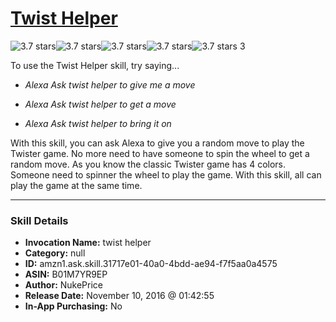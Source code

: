 # [Twist Helper](http://alexa.amazon.com/#skills/amzn1.ask.skill.31717e01-40a0-4bdd-ae94-f7f5aa0a4575)
![3.7 stars](../../images/ic_star_black_18dp_1x.png)![3.7 stars](../../images/ic_star_black_18dp_1x.png)![3.7 stars](../../images/ic_star_black_18dp_1x.png)![3.7 stars](../../images/ic_star_half_black_18dp_1x.png)![3.7 stars](../../images/ic_star_border_black_18dp_1x.png) 3

To use the Twist Helper skill, try saying...

* *Alexa Ask twist helper to give me a move*

* *Alexa Ask twist helper to get a move*

* *Alexa Ask twist helper to bring it on*

With this skill, you can ask Alexa to give you a random move to play the Twister game. No more need to have someone to spin the wheel to get a random move. As you know the classic Twister game has 4 colors. Someone need to spinner the wheel to play the game. With this skill, all can play the game at the same time.

***

### Skill Details

* **Invocation Name:** twist helper
* **Category:** null
* **ID:** amzn1.ask.skill.31717e01-40a0-4bdd-ae94-f7f5aa0a4575
* **ASIN:** B01M7YR9EP
* **Author:** NukePrice
* **Release Date:** November 10, 2016 @ 01:42:55
* **In-App Purchasing:** No
